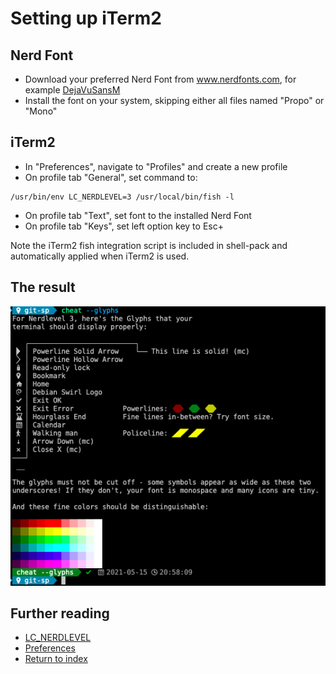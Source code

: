 # Setting up iTerm2

## Nerd Font
* Download your preferred Nerd Font from www.nerdfonts.com, for example [DejaVuSansM](https://github.com/ryanoasis/nerd-fonts/releases/download/v3.0.2/DejaVuSansMono.zip)
* Install the font on your system, skipping either all files named "Propo" or "Mono"

## iTerm2

 * In "Preferences", navigate to "Profiles" and create a new profile
 * On profile tab "General", set command to:
```
/usr/bin/env LC_NERDLEVEL=3 /usr/local/bin/fish -l
```
 * On profile tab "Text", set font to the installed Nerd Font
 * On profile tab "Keys", set left option key to Esc+
 
 Note the iTerm2 fish integration script is included in shell-pack and automatically applied when iTerm2 is used.

## The result
![setup iterm2 complete](images/setup-iterm2-complete.png)
 
## Further reading
 * [LC_NERDLEVEL](introducing-nerdlevel.md)
 * [Preferences](preferences.md)
 * [Return to index](index.md)
